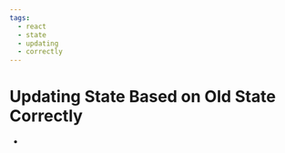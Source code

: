 ```yaml
---
tags:
  - react
  - state
  - updating
  - correctly
---
```

# Updating State Based on Old State Correctly

* 